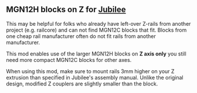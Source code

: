 ## MGN12H blocks on Z for [Jubilee](https://github.com/machineagency/jubilee)

This may be helpful for folks who already have left-over Z-rails from another project (e.g. railcore) and
can not find MGN12C blocks that fit. Blocks from one cheap rail manufacturer often do not fit rails from another
manufacturer.

This mod enables use of the larger MGN12H blocks on **Z axis only** you still need more compact MGN12C blocks
for other axes.

When using this mod, make sure to mount rails 3mm higher on your Z extrusion than specified in Jubilee's assembly
manual. Unlike the original design, modified Z couplers are slightly smaller than the block.
